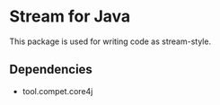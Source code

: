 # Stream for Java

This package is used for writing code as stream-style.


## Dependencies

- tool.compet.core4j
